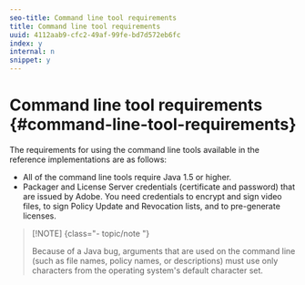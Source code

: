 ```yaml
---
seo-title: Command line tool requirements
title: Command line tool requirements
uuid: 4112aab9-cfc2-49af-99fe-bd7d572eb6fc
index: y
internal: n
snippet: y
---
```


# Command line tool requirements {#command-line-tool-requirements}

The requirements for using the command line tools available in the reference implementations are as follows:

* All of the command line tools require Java 1.5 or higher. 
* Packager and License Server credentials (certificate and password) that are issued by Adobe. You need credentials to encrypt and sign video files, to sign Policy Update and Revocation lists, and to pre-generate licenses.

>[!NOTE] {class="- topic/note "}
>
>Because of a Java bug, arguments that are used on the command line (such as file names, policy names, or descriptions) must use only characters from the operating system's default character set.

